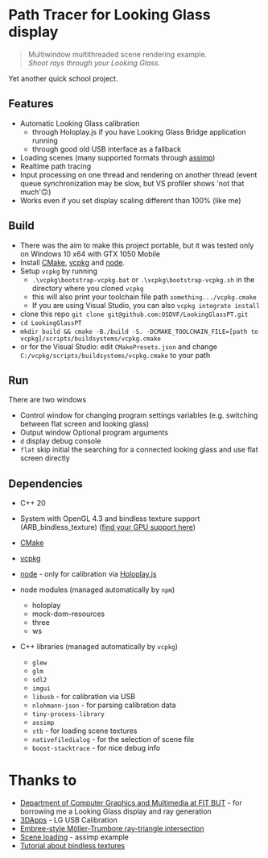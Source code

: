 ﻿# Path Tracer for Looking Glass display
> Multiwindow multithreaded scene rendering example.  
*Shoot rays through your Looking Glass.*

Yet another quick school project.

## Features
- Automatic Looking Glass calibration
	- through Holoplay.js if you have Looking Glass Bridge application running
	- through good old USB interface as a fallback
- Loading scenes (many supported formats through [assimp](https://github.com/assimp/assimp))
- Realtime path tracing
- Input processing on one thread and rendering on another thread (event queue synchronization may be slow, but VS profiler shows 'not that much'🙃)
- Works even if you set display scaling different than 100% (like me)

## Build
- There was the aim to make this project portable, but it was tested only on Windows 10 x64 with GTX 1050 Mobile
- Install [CMake](https://cmake.org/), [vcpkg](https://vcpkg.io/) and [node](https://nodejs.org/en/).
- Setup `vcpkg` by running
	- `.\vcpkg\bootstrap-vcpkg.bat` or `.\vcpkg\bootstrap-vcpkg.sh` in the directory where you cloned `vcpkg`
	- this will also print your toolchain file path `something.../vcpkg.cmake`
	- If you are using Visual Studio, you can also `vcpkg integrate install`
- clone this repo `git clone git@github.com:OSDVF/LookingGlassPT.git`
- `cd LookingGlassPT`
- `mkdir build && cmake -B./build -S. -DCMAKE_TOOLCHAIN_FILE=[path to vcpkg]/scripts/buildsystems/vcpkg.cmake`
- or for the Visual Studio: edit `CMakePresets.json` and change `C:/vcpkg/scripts/buildsystems/vcpkg.cmake` to your path

## Run
There are two windows
- Control window for changing program settings variables (e.g. switching between flat screen and looking glass)
- Output window
Optional program arguments
- `d` display debug console
- `flat` skip initial the searching for a connected looking glass and use flat screen directly

## Dependencies
- C++ 20
- System with OpenGL 4.3 and bindless texture support (ARB_bindless_texture) ([find your GPU support here](https://opengl.gpuinfo.org/))
- [CMake](https://cmake.org/)
- [vcpkg](https://vcpkg.io/)
- [node](https://nodejs.org/en/) - only for calibration via [Holoplay.js](https://www.npmjs.com/package/holoplay)
- node modules (managed automatically by `npm`)
	- holoplay
	- mock-dom-resources
	- three
	- ws

- C++ libraries (managed automatically by `vcpkg`)
	- `glew`
	- `glm`
	- `sdl2`
	- `imgui`
	- `libusb` - for calibration via USB
	- `nlohmann-json` - for parsing calibration data
	- `tiny-process-library`
	- `assimp`
	- `stb` - for loading scene textures 
	- `nativefiledialog` - for the selection of scene file
	- `boost-stacktrace` - for nice debug info

# Thanks to
- [Department of Computer Graphics and Multimedia at FIT BUT](https://www.fit.vut.cz/units/upgm/.en) - for borrowing me a Looking Glass display and ray generation
- [3DApps](https://github.com/dormon/3DApps) - LG USB Calibration
- [Embree-style Möller-Trumbore ray-triangle intersection](https://www.shadertoy.com/view/llGSDD)
- [Scene loading](https://github.com/assimp/assimp/blob/master/samples/SimpleTexturedOpenGL/SimpleTexturedOpenGL/src/model_loading.cpp) - assimp example
- [Tutorial about bindless textures](https://sites.google.com/site/john87connor/indirect-rendering/2-a-using-bindless-textures?pli=1)
